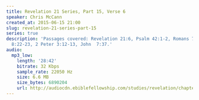 ```yaml
---
title: Revelation 21 Series, Part 15, Verse 6
speaker: Chris McCann
created_at: 2015-06-15 21:00
slug: revelation-21-series-part-15
series: true
description: 'Passages covered: Revelation 21:6, Psalm 42:1-2, Romans 7:18-24, Romans
  8:22-23, 2 Peter 3:12-13, John  7:37.'
audio:
  mp3_low:
    length: '28:42'
    bitrate: 32 Kbps
    sample_rate: 22050 Hz
    size: 6.6 MB
    size_bytes: 6890204
    url: http://audiocdn.ebiblefellowship.com/studies/revelation/chapter-21/2015.06.15_McCann_-_Revelation_21_Series_Part_15.mp3
---
```

